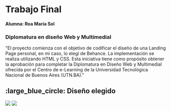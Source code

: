 <h1>Trabajo Final</h1>
<h4>Alumna: Roa María Sol</h4>
<h3>Diplomatura en diseño Web y Multimedial</h3>

"El proyecto comienza con el objetivo de codificar el diseño de una Landing Page personal, en mi caso, lo elegí de Behance. La implementación se realiza utilizando HTML y CSS. Esta iniciativa tiene como propósito obtener la aprobación para completar la Diplomatura en Diseño Web y Multimedial ofrecida por el Centro de e-Learning de la Universidad Tecnológica Nacional de Buenos Aires (UTN.BA)."

<h2>:large_blue_circle: Diseño elegido</h2>
<img src="imagenes-readme/LP-2.png">
<img src="imagenes-readme/LP-1.png">
